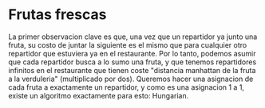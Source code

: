 # Frutas frescas
La primer observacion clave es que, una vez que un repartidor ya junto una fruta, su costo de juntar la siguiente es el mismo que para cualquier otro repartidor que estuviera ya en el restaurante.
Por lo tanto, podemos asumir que cada repartidor busca a lo sumo una fruta, y que tenemos repartidores infinitos en el restaurante que tienen coste "distancia manhattan de la fruta a la verduleria" (multiplicado por dos).
Queremos hacer una asignacion de cada fruta a exactamente un repartidor, y como es una asignacion 1 a 1, existe un algoritmo exactamente para esto: Hungarian.

